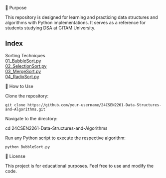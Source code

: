 📌 Purpose

This repository is designed for learning and practicing data structures and algorithms with Python implementations. It serves as a reference for students studying DSA at GITAM University.


## Index
Sorting Techniques  
[01_BubbleSort.py](BubbleSort.py)  
[02_SelectionSort.py](selectionSort.py)  
[03_MergeSort.py](MergeSort.py)  
[04_RadixSort.py](radixSort.py)  

🚀 How to Use

 Clone the repository:

    git clone https://github.com/your-username/24CSEN2261-Data-Structures-and-Algorithms.git
   

Navigate to the directory:

cd 24CSEN2261-Data-Structures-and-Algorithms

Run any Python script to execute the respective algorithm:

    python BubbleSort.py

📜 License

This project is for educational purposes. Feel free to use and modify the code.
